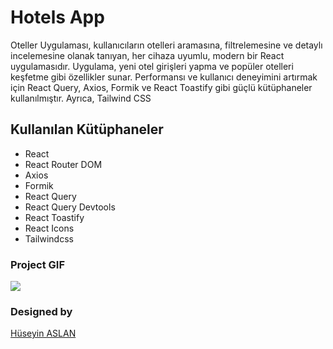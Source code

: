 # Hotels App

Oteller Uygulaması, kullanıcıların otelleri aramasına, filtrelemesine ve detaylı incelemesine olanak tanıyan, her cihaza uyumlu, modern bir React uygulamasıdır. Uygulama, yeni otel girişleri yapma ve popüler otelleri keşfetme gibi özellikler sunar. Performansı ve kullanıcı deneyimini artırmak için React Query, Axios, Formik ve React Toastify gibi güçlü kütüphaneler kullanılmıştır. Ayrıca, Tailwind CSS


## Kullanılan Kütüphaneler

- React
- React Router DOM
- Axios
- Formik
- React Query
- React Query Devtools
- React Toastify
- React Icons
- Tailwindcss


### Project GIF


![](./frontend//public/Aug-25-2024%2022-22-59.gif)



###  Designed by 
<a href="https://www.linkedin.com/in/h%C3%BCseyin-aslan-128519203/" target="_blank">Hüseyin ASLAN</a> 